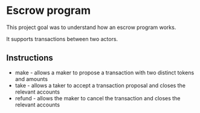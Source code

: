 # Escrow program

This project goal was to understand how an escrow program works.

It supports transactions between two actors.

## Instructions

- make - allows a maker to propose a transaction with two distinct tokens and amounts
- take - allows a taker to accept a transaction proposal and closes the relevant accounts
- refund - allows the maker to cancel the transaction and closes the relevant accounts

